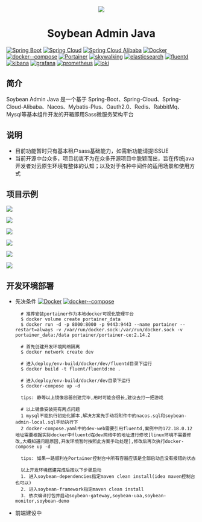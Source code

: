 <div align="center">
	<img src="https://i.loli.net/2021/11/24/x5lLfuSnEawBAgi.png"/>
	<h1>Soybean Admin Java</h1>
</div>

[![Spring Boot](https://img.shields.io/maven-central/v/org.springframework.boot/spring-boot-dependencies.svg?label=Spring%20Boot&logo=Spring)](https://search.maven.org/artifact/org.springframework.boot/spring-boot-dependencies)  [![Spring Cloud](https://img.shields.io/maven-central/v/org.springframework.cloud/spring-cloud-dependencies.svg?label=Spring%20Cloud&logo=Spring)](https://search.maven.org/artifact/org.springframework.cloud/spring-cloud-dependencies)  [![Spring Cloud Alibaba](https://img.shields.io/maven-central/v/com.alibaba.cloud/spring-cloud-alibaba-dependencies.svg?label=Spring%20Cloud%20Alibaba&logo=Spring)](https://search.maven.org/artifact/com.alibaba.cloud/spring-cloud-alibaba-dependencies)  [![Docker](https://img.shields.io/badge/Docker-success)]()  [![docker--compose](https://img.shields.io/badge/docker--compose-success)]()  [![Portainer](https://img.shields.io/badge/Portainer-success)]()  [![skywalking](https://img.shields.io/badge/skywalking-inactive)]()  [![elasticsearch](https://img.shields.io/badge/elasticsearch-important)]()  [![fluentd](https://img.shields.io/badge/fluentd-important)]()  [![kibana](https://img.shields.io/badge/kibana-important)]()  [![grafana](https://img.shields.io/badge/grafana-ff69b4)]()  [![prometheus](https://img.shields.io/badge/prometheus-ff69b4)]()  [![loki](https://img.shields.io/badge/loki-ff69b4)]()

## 简介

Soybean Admin Java 是一个基于
Spring-Boot、Spring-Cloud、Spring-Cloud-Alibaba、Nacos、Mybatis-Plus、Oauth2.0、Redis、RabbitMq、Mysql等基本组件开发的开箱即用Sass微服务架构平台

## 说明

- 目前功能暂时只有基本租户sass基础能力，如需新功能请提ISSUE
- 当前开源中台众多，项目初衷不为在众多开源项目中脱颖而出，旨在传统java开发者对云原生环境有整体的认知；以及对于各种中间件的适用场景和使用方式

## 项目示例

![](http://120.48.68.52:30385/default/img/iShot_2022-08-22_22.36.48.png)

![](http://120.48.68.52:30385/default/img/iShot_2022-08-22_22.40.07.png)

![](http://120.48.68.52:30385/default/img/iShot_2022-08-22_22.44.07.png)

![](http://120.48.68.52:30385/default/img/iShot_2022-08-22_22.47.13.png)

![](http://120.48.68.52:30385/default/img/iShot_2022-08-22_22.52.45.png)

![](http://120.48.68.52:30385/default/img/iShot_2022-08-22_22.55.37.png)

## 开发环境部署

- 先决条件
  [![Docker](https://img.shields.io/badge/Docker-success)]()  [![docker--compose](https://img.shields.io/badge/docker--compose-success)]()
  ```
	# 推荐安装portainer作为本地docker可视化管理平台
	$ docker volume create portainer_data
	$ docker run -d -p 8000:8000 -p 9443:9443 --name portainer --restart=always -v /var/run/docker.sock:/var/run/docker.sock -v portainer_data:/data portainer/portainer-ce:2.14.2

	# 首先创建开发环境网络隔离
	$ docker network create dev

	# 进入deploy/env-build/docker/dev/fluentd目录下运行
	$ docker build -t fluent/fluentd:me .

	# 进入deploy/env-build/docker/dev目录下运行
	$ docker-compose up -d

	tips: 静等以上镜像容器创建完毕,用时可能会很长,建议去打一把游戏

	# 以上镜像安装完有两点问题
	1 mysql不能执行初始化脚本,解决方案先手动将附件中的nacos.sql和soybean-admin-local.sql手动执行下
	2 docker-compose.yaml中的dev-web需要引用fluentd,案例中的172.18.0.12地址需要根据实际docker中fluentd在dev网络中的地址进行修改[linux环境不需要修改,大概知道问题原因,开发环境暂时按照此方案手动处理],修改后再次执行docker-compose up -d

	tips: 如果一路顺利在Portainer控制台中所有容器应该是全部启动且没有报错的状态

	以上开发环境搭建完成后按以下步骤启动
	1. 进入soybean-dependencies指定maven clean install(idea maven控制台也可以)
	2. 进入soybean-framework指定maven clean install
	3. 依次编译打包并启动soybean-gateway,soybean-uaa,soybean-monitor,soybean-demo
  ```

- 前端建设中
